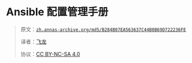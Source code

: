 # Ansible 配置管理手册

> 原文：[`zh.annas-archive.org/md5/B284B07EA563637C44B0B69D722236FE`](https://zh.annas-archive.org/md5/B284B07EA563637C44B0B69D722236FE)
> 
> 译者：[飞龙](https://github.com/wizardforcel)
> 
> 协议：[CC BY-NC-SA 4.0](http://creativecommons.org/licenses/by-nc-sa/4.0/)